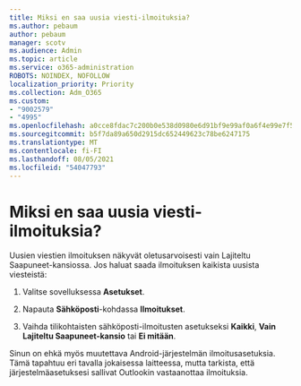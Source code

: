 ```yaml
---
title: Miksi en saa uusia viesti-ilmoituksia?
ms.author: pebaum
author: pebaum
manager: scotv
ms.audience: Admin
ms.topic: article
ms.service: o365-administration
ROBOTS: NOINDEX, NOFOLLOW
localization_priority: Priority
ms.collection: Adm_O365
ms.custom:
- "9002579"
- "4995"
ms.openlocfilehash: a0cce8fdac7c200b0e538d0980e6d91bf9e99af0a6f4e99e7f5b790298437510
ms.sourcegitcommit: b5f7da89a650d2915dc652449623c78be6247175
ms.translationtype: MT
ms.contentlocale: fi-FI
ms.lasthandoff: 08/05/2021
ms.locfileid: "54047793"
---
```

# <a name="why-dont-i-get-new-message-notifications"></a>Miksi en saa uusia viesti-ilmoituksia?

Uusien viestien ilmoituksen näkyvät oletusarvoisesti vain Lajiteltu Saapuneet-kansiossa. Jos haluat saada ilmoituksen kaikista uusista viesteistä:

1. Valitse sovelluksessa **Asetukset**.

2. Napauta **Sähköposti**-kohdassa **Ilmoitukset**.

3. Vaihda tilikohtaisten sähköposti-ilmoitusten asetukseksi **Kaikki**, **Vain Lajiteltu Saapuneet-kansio** tai **Ei mitään**.

Sinun on ehkä myös muutettava Android-järjestelmän ilmoitusasetuksia. Tämä tapahtuu eri tavalla jokaisessa laitteessa, mutta tarkista, että järjestelmäasetuksesi sallivat Outlookin vastaanottaa ilmoituksia.
